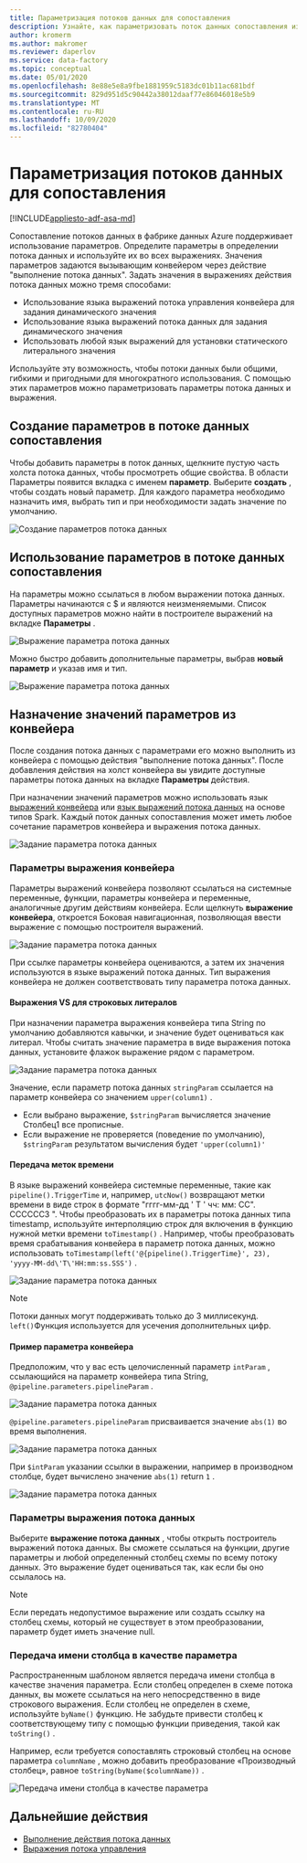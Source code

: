 ```yaml
---
title: Параметризация потоков данных для сопоставления
description: Узнайте, как параметризовать поток данных сопоставления из конвейеров фабрики данных.
author: kromerm
ms.author: makromer
ms.reviewer: daperlov
ms.service: data-factory
ms.topic: conceptual
ms.date: 05/01/2020
ms.openlocfilehash: 8e88e5e8a9fbe1881959c5183dc01b11ac681bdf
ms.sourcegitcommit: 829d951d5c90442a38012daaf77e86046018e5b9
ms.translationtype: MT
ms.contentlocale: ru-RU
ms.lasthandoff: 10/09/2020
ms.locfileid: "82780404"
---
```

# <a name="parameterizing-mapping-data-flows"></a>Параметризация потоков данных для сопоставления

[!INCLUDE[appliesto-adf-asa-md](includes/appliesto-adf-asa-md.md)] 

Сопоставление потоков данных в фабрике данных Azure поддерживает использование параметров. Определите параметры в определении потока данных и используйте их во всех выражениях. Значения параметров задаются вызывающим конвейером через действие "выполнение потока данных". Задать значения в выражениях действия потока данных можно тремя способами:

* Использование языка выражений потока управления конвейера для задания динамического значения
* Использование языка выражений потока данных для задания динамического значения
* Использовать любой язык выражений для установки статического литерального значения

Используйте эту возможность, чтобы потоки данных были общими, гибкими и пригодными для многократного использования. С помощью этих параметров можно параметризовать параметры потока данных и выражения.

## <a name="create-parameters-in-a-mapping-data-flow"></a>Создание параметров в потоке данных сопоставления

Чтобы добавить параметры в поток данных, щелкните пустую часть холста потока данных, чтобы просмотреть общие свойства. В области Параметры появится вкладка с именем **параметр**. Выберите **создать** , чтобы создать новый параметр. Для каждого параметра необходимо назначить имя, выбрать тип и при необходимости задать значение по умолчанию.

![Создание параметров потока данных](media/data-flow/create-params.png "Создание параметров потока данных")

## <a name="use-parameters-in-a-mapping-data-flow"></a>Использование параметров в потоке данных сопоставления 

На параметры можно ссылаться в любом выражении потока данных. Параметры начинаются с $ и являются неизменяемыми. Список доступных параметров можно найти в построителе выражений на вкладке **Параметры** .

![Выражение параметра потока данных](media/data-flow/parameter-expression.png "Выражение параметра потока данных")

Можно быстро добавить дополнительные параметры, выбрав **новый параметр** и указав имя и тип.

![Выражение параметра потока данных](media/data-flow/new-parameter-expression.png "Выражение параметра потока данных")

## <a name="assign-parameter-values-from-a-pipeline"></a>Назначение значений параметров из конвейера

После создания потока данных с параметрами его можно выполнить из конвейера с помощью действия "выполнение потока данных". После добавления действия на холст конвейера вы увидите доступные параметры потока данных на вкладке **Параметры** действия.

При назначении значений параметров можно использовать язык [выражений конвейера](control-flow-expression-language-functions.md) или [язык выражений потока данных](data-flow-expression-functions.md) на основе типов Spark. Каждый поток данных сопоставления может иметь любое сочетание параметров конвейера и выражения потока данных.

![Задание параметра потока данных](media/data-flow/parameter-assign.png "Задание параметра потока данных")

### <a name="pipeline-expression-parameters"></a>Параметры выражения конвейера

Параметры выражений конвейера позволяют ссылаться на системные переменные, функции, параметры конвейера и переменные, аналогичные другим действиям конвейера. Если щелкнуть **выражение конвейера**, откроется Боковая навигационная, позволяющая ввести выражение с помощью построителя выражений.

![Задание параметра потока данных](media/data-flow/parameter-pipeline.png "Задание параметра потока данных")

При ссылке параметры конвейера оцениваются, а затем их значения используются в языке выражений потока данных. Тип выражения конвейера не должен соответствовать типу параметра потока данных. 

#### <a name="string-literals-vs-expressions"></a>Выражения VS для строковых литералов

При назначении параметра выражения конвейера типа String по умолчанию добавляются кавычки, и значение будет оцениваться как литерал. Чтобы считать значение параметра в виде выражения потока данных, установите флажок выражение рядом с параметром.

![Задание параметра потока данных](media/data-flow/string-parameter.png "Задание параметра потока данных")

Значение, если параметр потока данных `stringParam` ссылается на параметр конвейера со значением `upper(column1)` . 

- Если выбрано выражение, `$stringParam` вычисляется значение Столбец1 все прописные.
- Если выражение не проверяется (поведение по умолчанию),  `$stringParam` результатом вычисления будет `'upper(column1)'`

#### <a name="passing-in-timestamps"></a>Передача меток времени

В языке выражений конвейера системные переменные, такие как `pipeline().TriggerTime` и, например, `utcNow()` возвращают метки времени в виде строк в формате "гггг-мм-дд \' T \' чч: мм: СС". ССССССЗ ". Чтобы преобразовать их в параметры потока данных типа timestamp, используйте интерполяцию строк для включения в функцию нужной метки времени `toTimestamp()` . Например, чтобы преобразовать время срабатывания конвейера в параметр потока данных, можно использовать `toTimestamp(left('@{pipeline().TriggerTime}', 23), 'yyyy-MM-dd\'T\'HH:mm:ss.SSS')` . 

![Задание параметра потока данных](media/data-flow/parameter-timestamp.png "Задание параметра потока данных")

> [!NOTE]
> Потоки данных могут поддерживать только до 3 миллисекунд. `left()`Функция используется для усечения дополнительных цифр.

#### <a name="pipeline-parameter-example"></a>Пример параметра конвейера

Предположим, что у вас есть целочисленный параметр `intParam` , ссылающийся на параметр конвейера типа String, `@pipeline.parameters.pipelineParam` . 

![Задание параметра потока данных](media/data-flow/parameter-pipeline-2.png "Задание параметра потока данных")

`@pipeline.parameters.pipelineParam` присваивается значение `abs(1)` во время выполнения.

![Задание параметра потока данных](media/data-flow/parameter-pipeline-4.png "Задание параметра потока данных")

При `$intParam` указании ссылки в выражении, например в производном столбце, будет вычислено значение `abs(1)` return `1` . 

![Задание параметра потока данных](media/data-flow/parameter-pipeline-3.png "Задание параметра потока данных")

### <a name="data-flow-expression-parameters"></a>Параметры выражения потока данных

Выберите **выражение потока данных** , чтобы открыть построитель выражений потока данных. Вы сможете ссылаться на функции, другие параметры и любой определенный столбец схемы по всему потоку данных. Это выражение будет оцениваться так, как если бы оно ссылалось на.

> [!NOTE]
> Если передать недопустимое выражение или создать ссылку на столбец схемы, который не существует в этом преобразовании, параметр будет иметь значение null.


### <a name="passing-in-a-column-name-as-a-parameter"></a>Передача имени столбца в качестве параметра

Распространенным шаблоном является передача имени столбца в качестве значения параметра. Если столбец определен в схеме потока данных, вы можете ссылаться на него непосредственно в виде строкового выражения. Если столбец не определен в схеме, используйте `byName()` функцию. Не забудьте привести столбец к соответствующему типу с помощью функции приведения, такой как `toString()` .

Например, если требуется сопоставлять строковый столбец на основе параметра `columnName` , можно добавить преобразование «Производный столбец», равное `toString(byName($columnName))` .

![Передача имени столбца в качестве параметра](media/data-flow/parameterize-column-name.png "Передача имени столбца в качестве параметра")

## <a name="next-steps"></a>Дальнейшие действия
* [Выполнение действия потока данных](control-flow-execute-data-flow-activity.md)
* [Выражения потока управления](control-flow-expression-language-functions.md)

